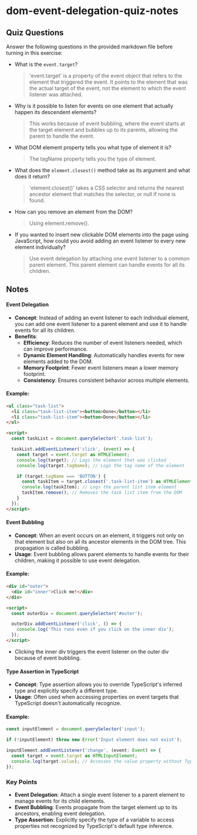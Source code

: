 # dom-event-delegation-quiz-notes

## Quiz Questions

Answer the following questions in the provided markdown file before turning in this exercise:

- What is the `event.target`?

  > 'event.target' is a property of the event object that refers to the element that triggered the event. It points to the element that was the actual target of the event, not the element to which the event listener was attached.

- Why is it possible to listen for events on one element that actually happen its descendent elements?

  > This works because of event bubbling, where the event starts at the target element and bubbles up to its parents, allowing the parent to handle the event.

- What DOM element property tells you what type of element it is?

  > The tagName property tells you the type of element.

- What does the `element.closest()` method take as its argument and what does it return?

  > 'element.closest()' takes a CSS selector and returns the nearest ancestor element that matches the selector, or null if none is found.

- How can you remove an element from the DOM?

  > Using element.remove().

- If you wanted to insert new clickable DOM elements into the page using JavaScript, how could you avoid adding an event listener to every new element individually?
  > Use event delegation by attaching one event listener to a common parent element. This parent element can handle events for all its children.

## Notes

#### Event Delegation

- **Concept**: Instead of adding an event listener to each individual element, you can add one event listener to a parent element and use it to handle events for all its children.
- **Benefits**:
  - **Efficiency**: Reduces the number of event listeners needed, which can improve performance.
  - **Dynamic Element Handling**: Automatically handles events for new elements added to the DOM.
  - **Memory Footprint**: Fewer event listeners mean a lower memory footprint.
  - **Consistency**: Ensures consistent behavior across multiple elements.

#### Example:

```html
<ul class="task-list">
  <li class="task-list-item"><button>Done</button></li>
  <li class="task-list-item"><button>Done</button></li>
</ul>

<script>
  const taskList = document.querySelector('.task-list');

  taskList.addEventListener('click', (event) => {
    const target = event.target as HTMLElement;
    console.log(target); // Logs the element that was clicked
    console.log(target.tagName); // Logs the tag name of the element

    if (target.tagName === 'BUTTON') {
      const taskItem = target.closest('.task-list-item') as HTMLElement;
      console.log(taskItem); // Logs the parent list item element
      taskItem.remove(); // Removes the task list item from the DOM
    }
  });
</script>
```

#### Event Bubbling

- **Concept**: When an event occurs on an element, it triggers not only on that element but also on all its ancestor elements in the DOM tree. This propagation is called bubbling.
- **Usage**: Event bubbling allows parent elements to handle events for their children, making it possible to use event delegation.

#### Example:

```html
<div id="outer">
  <div id="inner">Click me!</div>
</div>

<script>
  const outerDiv = document.querySelector('#outer');

  outerDiv.addEventListener('click', () => {
    console.log('This runs even if you click on the inner div');
  });
</script>
```

- Clicking the inner div triggers the event listener on the outer div because of event bubbling.

#### Type Assertion in TypeScript

- **Concept**: Type assertion allows you to override TypeScript's inferred type and explicitly specify a different type.
- **Usage**: Often used when accessing properties on event targets that TypeScript doesn't automatically recognize.

#### Example:

```typescript
const inputElement = document.querySelector('input');

if (!inputElement) throw new Error('Input element does not exist');

inputElement.addEventListener('change', (event: Event) => {
  const target = event.target as HTMLInputElement;
  console.log(target.value); // Accesses the value property without TypeScript errors
});
```

### Key Points

- **Event Delegation**: Attach a single event listener to a parent element to manage events for its child elements.
- **Event Bubbling**: Events propagate from the target element up to its ancestors, enabling event delegation.
- **Type Assertion**: Explicitly specify the type of a variable to access properties not recognized by TypeScript's default type inference.
